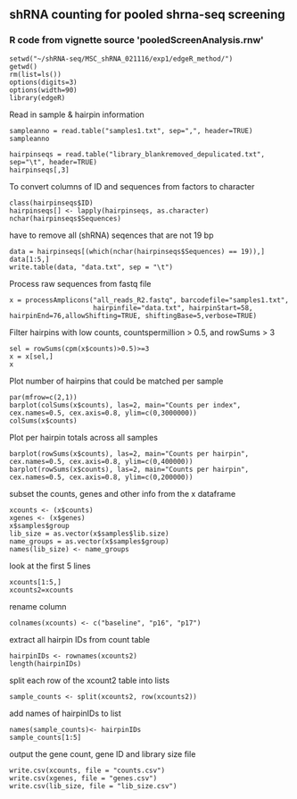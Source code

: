 ## shRNA counting for pooled shrna-seq screening
### R code from vignette source 'pooledScreenAnalysis.rnw'
```
setwd("~/shRNA-seq/MSC_shRNA_021116/exp1/edgeR_method/")
getwd()
rm(list=ls())
options(digits=3)
options(width=90)
library(edgeR)
```

Read in sample & hairpin information
```
sampleanno = read.table("samples1.txt", sep=",", header=TRUE)
sampleanno

hairpinseqs = read.table("library_blankremoved_depulicated.txt", sep="\t", header=TRUE)
hairpinseqs[,3]
```

To convert columns of ID and sequences from factors to character
```
class(hairpinseqs$ID)
hairpinseqs[] <- lapply(hairpinseqs, as.character)
nchar(hairpinseqs$Sequences)
```

have to remove all (shRNA) seqences that are not 19 bp
```
data = hairpinseqs[(which(nchar(hairpinseqs$Sequences) == 19)),]
data[1:5,]
write.table(data, "data.txt", sep = "\t")
```

Process raw sequences from fastq file
```
x = processAmplicons("all_reads_R2.fastq", barcodefile="samples1.txt", 
                     hairpinfile="data.txt", hairpinStart=58, hairpinEnd=76,allowShifting=TRUE, shiftingBase=5,verbose=TRUE)
```


Filter hairpins with low counts, countspermillion > 0.5, and rowSums > 3
```
sel = rowSums(cpm(x$counts)>0.5)>=3
x = x[sel,]
x
```
Plot number of hairpins that could be matched per sample
```
par(mfrow=c(2,1))
barplot(colSums(x$counts), las=2, main="Counts per index", cex.names=0.5, cex.axis=0.8, ylim=c(0,3000000))
colSums(x$counts)
```

Plot per hairpin totals across all samples
```
barplot(rowSums(x$counts), las=2, main="Counts per hairpin", cex.names=0.5, cex.axis=0.8, ylim=c(0,400000))
barplot(rowSums(x$counts), las=2, main="Counts per hairpin", cex.names=0.5, cex.axis=0.8, ylim=c(0,200000))
```
subset the counts, genes and other info from the x dataframe
```
xcounts <- (x$counts)
xgenes <- (x$genes)
x$samples$group
lib_size = as.vector(x$samples$lib.size)
name_groups = as.vector(x$samples$group)
names(lib_size) <- name_groups
```

look at the first 5 lines
```
xcounts[1:5,]
xcounts2=xcounts
```

rename column
```
colnames(xcounts) <- c("baseline", "p16", "p17")
```

extract all hairpin IDs from count table
```
hairpinIDs <- rownames(xcounts2)
length(hairpinIDs)
```
split each row of the xcount2 table into lists
```
sample_counts <- split(xcounts2, row(xcounts2))
```
add names of hairpinIDs to list
```
names(sample_counts)<- hairpinIDs
sample_counts[1:5]
```
output the gene count, gene ID and library size file
```
write.csv(xcounts, file = "counts.csv")
write.csv(xgenes, file = "genes.csv")
write.csv(lib_size, file = "lib_size.csv")
```
